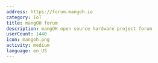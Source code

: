 ```yaml
---
address: https://forum.mangoh.io
category: IoT
title: mangOH forum
description: mangOH open source hardware project forum
userCount: 1440
icon: mangoh.png
activity: medium
language: en_US
---
```

